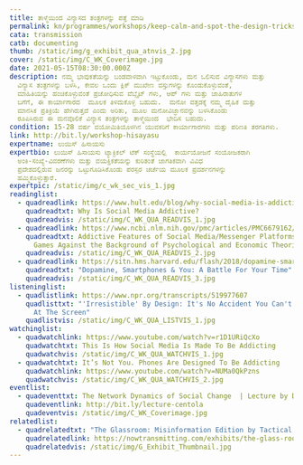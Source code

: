 ```yaml
---
title: ತಾಳ್ಮೆಯಿಂದ ವಿನ್ಯಾಸದ ತಂತ್ರಗಳನ್ನು ಪತ್ತೆ ಮಾಡಿ
permalink: kn/programmes/workshops/keep-calm-and-spot-the-design-tricks/
cata: transmission
catb: documenting
thumb: /static/img/g_exhibit_qua_atnvis_2.jpg
cover: /static/img/C_WK_Coverimage.jpg
date: 2021-05-15T08:30:00.000Z
description: ನಮ್ಮ ಭಾವುಕತೆಯನ್ನು ಬಂಡವಾಳವಾಗಿ ಇಟ್ಟುಕೊಂಡು, ಮನ ಒಲಿಸುವ ವಿನ್ಯಾಸಗಳು ಮತ್ತು
  ವಿನ್ಯಾಸ ತಂತ್ರಗಳನ್ನು ಬಳಸಿ, ಕೇವಲ ಒಂದು ಕ್ಲಿಕ್‌ ಮುಖೇಣ ವಸ್ತುಗಳನ್ನು ಕೊಂಡುಕೊಳ್ಳುವಂತೆ,
  ಮಾಹಿತಿಯನ್ನು ಹಂಚಿಕೊಳ್ಳುವಂತೆ ಪ್ರಚೋಧಿಸುವ ವೆಬ್ಸೈಟ್‌ ಗಳು, ಆಪ್‌ ಗಳು ಮತ್ತು ಜಾಹಿರಾತುಗಳ
  ಬಗೆಗೆ, ಈ ಕಾರ್ಯಾಗಾರದ  ಮೂಲಕ ತಿಳಿದುಕೊಳ್ಳ ಬಹುದು.  ಮನೋ ವತ್ತಡಕ್ಕೆ ನಮ್ಮ ದೈಹಿಕ ಮತ್ತು
  ಮಾನಸಿಕ ಪ್ರತಿಕ್ರಿಯೆ ಹೇಗಿರುತ್ತದೆ ಎಂದು ಅರಿತು, ಮೂಲ ಮನೋವಿಜ್ಞಾನವನ್ನು ಬಳಸಿಕೊಂಡು 
  ರೂಪಿಸಿರುವ ಈ ಮನವೊಲಿಕೆ ವಿನ್ಯಾಸ ತಂತ್ರಗಳನ್ನು ತಾಳ್ಮೆಯಿಂದ  ಭೇದಿಸ ಬಹುದು.
condition: 15-28 ವರ್ಷ ವಯೋಮಿತಿಯೊಳಗಿನ ಯುವಕರಿಗೆ ಕಾರ್ಯಾಗಾರಗಳು ಮತ್ತು ಪರಿಣತಿ ತರಗತಿಗಳು.
link: http://bit.ly/workshop-hisayasu
expertname: ಲುಯಿಸ್ ಹಿಸಾಯಸು
expertbio: ಲುಯಿಸ್ ಹಿಸಾಯಸು ಟ್ಯಾಕ್ಟಿಕಲ್‌ ಟೆಕ್‌ ಸಂಸ್ಥೆಯಲ್ಲಿ  ಕಾರ್ಯಯೋಜನೆ ಸಂಯೋಜಕರಾಗಿ
  ಅಂಕಿ-ಸಂಖ್ಯೆ-ವಿವರಣೆಗಳು ಮತ್ತು ವಯಕ್ತಿಕತೆಯನ್ನು ಕುರಿತಂತೆ ಜಾಗತಿಕವಾಗಿ ವಿವಿಧ
  ಪ್ರದೇಶದಲ್ಲಿರುವ ಜನರನ್ನು ಒಟ್ಟುಗೂಡಿಸಿಕೊಂಡು ಪರಸ್ಪರ ಚರ್ಚೆಯ ಮೂಲಕ ಪ್ರದರ್ಶನಗಳನ್ನು
  ಹಮ್ಮಿಕೊಳ್ಳುತ್ತಾರೆ.
expertpic: /static/img/c_wk_sec_vis_1.jpg
readinglist:
  - quadreadlink: https://www.hult.edu/blog/why-social-media-is-addictive/
    quadreadtxt: Why Is Social Media Addictive?
    quadreadvis: /static/img/C_WK_QUA_READVIS_1.jpg
  - quadreadlink: https://www.ncbi.nlm.nih.gov/pmc/articles/PMC6679162/
    quadreadtxt: Addictive Features of Social Media/Messenger Platforms and Freemium
      Games Against the Background of Psychological and Economic Theories
    quadreadvis: /static/img/C_WK_QUA_READVIS_2.jpg
  - quadreadlink: https://sitn.hms.harvard.edu/flash/2018/dopamine-smartphones-battle-time/
    quadreadtxt: "Dopamine, Smartphones & You: A Battle For Your Time"
    quadreadvis: /static/img/C_WK_QUA_READVIS_3.jpg
listeninglist:
  - quadlistlink: https://www.npr.org/transcripts/519977607
    quadlisttxt: "'Irresistible' By Design: It's No Accident You Can't Stop Looking
      At The Screen"
    quadlistvis: /static/img/C_WK_QUA_LISTVIS_1.jpg
watchinglist:
  - quadwatchlink: https://www.youtube.com/watch?v=r1D1URiQcXo
    quadwatchtxt: This Is How Social Media Is Made To Be Addicting
    quadwatchvis: /static/img/C_WK_QUA_WATCHVIS_1.jpg
  - quadwatchtxt: It’s Not You. Phones Are Designed To Be Addicting
    quadwatchlink: https://www.youtube.com/watch?v=NUMa0QkPzns
    quadwatchvis: /static/img/C_WK_QUA_WATCHVIS_2.jpg
eventlist:
  - quadeventtxt: The Network Dynamics of Social Change  | Lecture by Damon Centola
    quadeventlink: http://bit.ly/lecture-centola
    quadeventvis: /static/img/C_WK_Coverimage.jpg
relatedlist:
  - quadrelatedtxt: "The Glassroom: Misinformation Edition by Tactical Tech and DensityDesign"
    quadrelatedlink: https://nowtransmitting.com/exhibits/the-glass-room/
    quadrelatedvis: /static/img/G_Exhibit_Thumbnail.jpg
---
```

